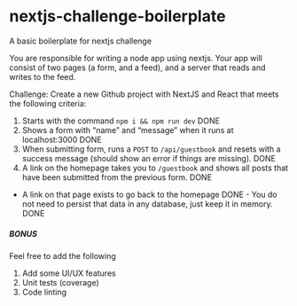 # nextjs-challenge-boilerplate
A basic boilerplate for nextjs challenge

You are responsible for writing a node app using nextjs. Your app will consist of two pages (a form, and a feed), and a server that reads and writes to the feed.

Challenge: Create a new Github project with NextJS and React that meets the following criteria:
1. Starts with the command `npm i && npm run dev` DONE
2. Shows a form with “name” and “message” when it runs at localhost:3000 DONE
3. When submitting form, runs a `POST` to `/api/guestbook` and resets with a success message (should show an error if things are missing). DONE
4. A link on the homepage takes you to `/guestbook` and shows all posts that have been submitted from the previous form. DONE
  - A link on that page exists to go back to the homepage  DONE  - You do not need to persist that data in any database, just keep it in memory. DONE

##### BONUS

Feel free to add the following
1. Add some UI/UX features
2. Unit tests (coverage)
3. Code linting


